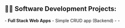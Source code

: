<h2>👨‍💻 Software Development Projects:</h2>
- <b>Full Stack Web Apps</b>
  - Simple CRUD app (Backend)
  - 
  - 
  


